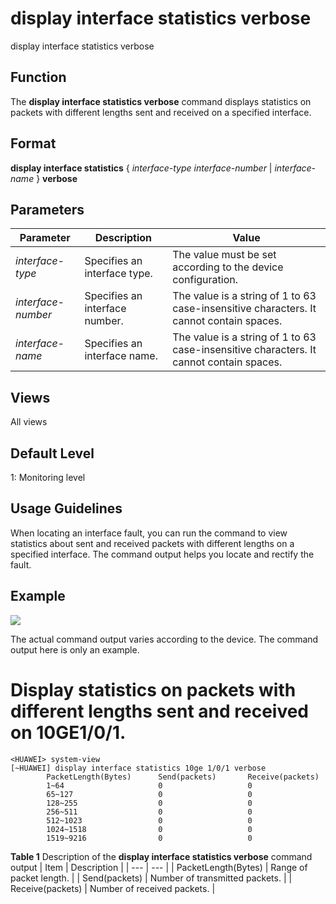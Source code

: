 display interface statistics verbose
====================================

display interface statistics verbose

Function
--------



The **display interface statistics verbose** command displays statistics on packets with different lengths sent and received on a specified interface.




Format
------

**display interface statistics** { *interface-type* *interface-number* | *interface-name* } **verbose**


Parameters
----------

| Parameter | Description | Value |
| --- | --- | --- |
| *interface-type* | Specifies an interface type. | The value must be set according to the device configuration. |
| *interface-number* | Specifies an interface number. | The value is a string of 1 to 63 case-insensitive characters. It cannot contain spaces. |
| *interface-name* | Specifies an interface name. | The value is a string of 1 to 63 case-insensitive characters. It cannot contain spaces. |



Views
-----

All views


Default Level
-------------

1: Monitoring level


Usage Guidelines
----------------

When locating an interface fault, you can run the command to view statistics about sent and received packets with different lengths on a specified interface. The command output helps you locate and rectify the fault.


Example
-------

![](../public_sys-resources/note_3.0-en-us.png) 

The actual command output varies according to the device. The command output here is only an example.


# Display statistics on packets with different lengths sent and received on 10GE1/0/1.
```
<HUAWEI> system-view
[~HUAWEI] display interface statistics 10ge 1/0/1 verbose
        PacketLength(Bytes)      Send(packets)       Receive(packets)
        1~64                     0                   0
        65~127                   0                   0
        128~255                  0                   0
        256~511                  0                   0
        512~1023                 0                   0
        1024~1518                0                   0
        1519~9216                0                   0

```

**Table 1** Description of the **display interface statistics verbose** command output
| Item | Description |
| --- | --- |
| PacketLength(Bytes) | Range of packet length. |
| Send(packets) | Number of transmitted packets. |
| Receive(packets) | Number of received packets. |